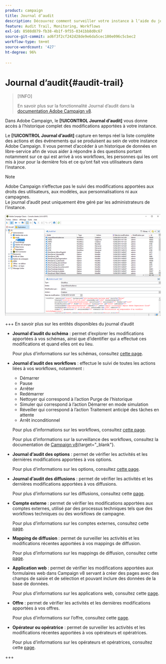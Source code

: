```yaml
---
product: campaign
title: Journal d’audit
description: Découvrez comment surveiller votre instance à lʼaide du journal dʼaudit Campaign
feature: Audit Trail, Monitoring, Workflows
exl-id: 8508d879-fb38-4b1f-9f55-0341bb8d0c67
source-git-commit: ad6f3f2cf242d28de9e6da5cec100e096c5cbec2
workflow-type: tm+mt
source-wordcount: '427'
ht-degree: 96%

---
```


# Journal d’audit{#audit-trail}

>[!INFO]
>
>En savoir plus sur la fonctionnalité Journal d’audit dans la [documentation Adobe Campaign v8](https://experienceleague.adobe.com/fr/docs/campaign/campaign-v8/analytics/audit-trail).

Dans Adobe Campaign, le **[!UICONTROL Journal d’audit]** vous donne accès à l’historique complet des modifications apportées à votre instance.

Le **[!UICONTROL Journal d’audit]** capture en temps réel la liste complète des actions et des événements qui se produisent au sein de votre instance Adobe Campaign. Il vous permet d’accéder à un historique de données en libre-service afin de vous aider à répondre à des questions portant notamment sur ce qui est arrivé à vos workflows, les personnes qui les ont mis à jour pour la dernière fois et ce qu’ont fait vos utilisateurs dans l’instance.

>[!NOTE]
>
>Adobe Campaign n’effectue pas le suivi des modifications apportées aux droits des utilisateurs, aux modèles, aux personnalisations ni aux campagnes.\
>Le journal d’audit peut uniquement être géré par les administrateurs de l’instance.

![](assets/audit_trail_2.png)

+++ En savoir plus sur les entités disponibles du journal d’audit

* **Journal d’audit du schéma** : permet d’explorer les modifications apportées à vos schémas, ainsi que d’identifier qui a effectué ces modifications et quand elles ont eu lieu.

  Pour plus d’informations sur les schémas, consultez [cette page](../../configuration/using/data-schemas.md).

* **Journal d’audit des workflows** : effectue le suivi de toutes les actions liées à vos workflows, notamment :

   * Démarrer
   * Pause
   * Arrêter
   * Redémarrer
   * Nettoyer qui correspond à l’action Purge de l’historique
   * Simuler qui correspond à l’action Démarrer en mode simulation
   * Réveiller qui correspond à l’action Traitement anticipé des tâches en attente
   * Arrêt inconditionnel

  Pour plus d’informations sur les workflows, consultez [cette page](../../workflow/using/about-workflows.md).

  Pour plus d’informations sur la surveillance des workflows, consultez la documentation de [Campaign v8](https://experienceleague.adobe.com/docs/campaign/automation/workflows/monitoring-workflows/monitor-workflow-execution.html?lang=fr){target="_blank"}.


* **Journal d’audit des options** : permet de vérifier les activités et les dernières modifications apportées à vos options.

  Pour plus d’informations sur les options, consultez [cette page](../../installation/using/configuring-campaign-options.md).

* **Journal d’audit des diffusions** : permet de vérifier les activités et les dernières modifications apportées à vos diffusions.

  Pour plus d’informations sur les diffusions, consultez cette [page](../../delivery/using/communication-channels.md).

* **Compte externe** : permet de vérifier les modifications apportées aux comptes externes, utilisé par des processus techniques tels que des workflows techniques ou des workflows de campagne.

  Pour plus d’informations sur les comptes externes, consultez cette [page](../../installation/using/external-accounts.md).

* **Mapping de diffusion** : permet de surveiller les activités et les modifications récentes apportées à vos mappings de diffusion.

  Pour plus d’informations sur les mappings de diffusion, consultez cette [page](../../configuration/using/target-mapping.md).

* **Application web** : permet de vérifier les modifications apportées aux formulaires web dans Campaign v8 servant à créer des pages avec des champs de saisie et de sélection et pouvant inclure des données de la base de données.

  Pour plus d’informations sur les applications web, consultez cette [page](../../web/using/about-web-applications.md).

* **Offre** : permet de vérifier les activités et les dernières modifications apportées à vos offres.

  Pour plus d’informations sur l’offre, consultez cette [page](../../interaction/using/interaction-and-offer-management.md).

* **Opérateur ou opératrice** : permet de surveiller les activités et les modifications récentes apportées à vos opérateurs et opératrices.

  Pour plus d’informations sur les opérateurs et opératrices, consultez cette [page](../../platform/using/access-management-operators.md).

+++
